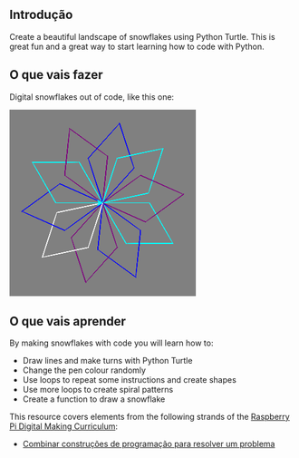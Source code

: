 ## Introdução

Create a beautiful landscape of snowflakes using Python Turtle. This is great fun and a great way to start learning how to code with Python.

## O que vais fazer

Digital snowflakes out of code, like this one:

![snowflake](images/makeasnowflake.png)

## O que vais aprender

By making snowflakes with code you will learn how to:

- Draw lines and make turns with Python Turtle
- Change the pen colour randomly
- Use loops to repeat some instructions and create shapes
- Use more loops to create spiral patterns
- Create a function to draw a snowflake

This resource covers elements from the following strands of the [Raspberry Pi Digital Making Curriculum](https://www.raspberrypi.org/curriculum/):

- [Combinar construções de programação para resolver um problema](https://www.raspberrypi.org/curriculum/programming/builder)